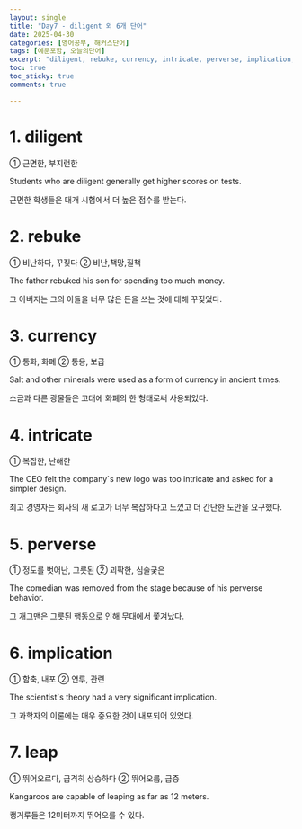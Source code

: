 ```yaml
---
layout: single
title: "Day7 - diligent 외 6개 단어"
date: 2025-04-30
categories: [영어공부, 해커스단어]
tags: [예문포함, 오늘의단어]
excerpt: "diligent, rebuke, currency, intricate, perverse, implication, leap"
toc: true
toc_sticky: true
comments: true

---
```


# 1. diligent
① 근면한, 부지런한

Students who are diligent generally get higher scores on tests.

근면한 학생들은 대개 시험에서 더 높은 점수를 받는다.

# 2. rebuke
① 비난하다, 꾸짖다 ② 비난,책망,질책

The father rebuked his son for spending too much money.

그 아버지는 그의 아들을 너무 많은 돈을 쓰는 것에 대해 꾸짖었다.

# 3. currency
① 통화, 화폐 ② 통용, 보급

Salt and other minerals were used as a form of currency in ancient times.

소금과 다른 광물들은 고대에 화폐의 한 형태로써 사용되었다.

# 4. intricate
① 복잡한, 난해한

The CEO felt the company`s new logo was too intricate and asked for a simpler design.

최고 경영자는 회사의 새 로고가 너무 복잡하다고 느꼈고 더 간단한 도안을 요구했다.

# 5. perverse
① 정도를 벗어난, 그릇된 ② 괴팍한, 심술궂은

The comedian was removed from the stage because of his perverse behavior.

그 개그맨은 그릇된 행동으로 인해 무대에서 쫓겨났다.

# 6. implication
① 함축, 내포 ② 연루, 관련

The scientist`s theory had a very significant implication.

그 과학자의 이론에는 매우 중요한 것이 내포되어 있었다.

# 7. leap
① 뛰어오르다, 급격히 상승하다 ② 뛰어오름, 급증

Kangaroos are capable of leaping as far as 12 meters.

캥거루들은 12미터까지 뛰어오를 수 있다.